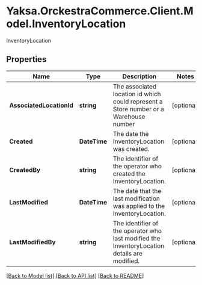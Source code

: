 # Yaksa.OrckestraCommerce.Client.Model.InventoryLocation
InventoryLocation

## Properties

Name | Type | Description | Notes
------------ | ------------- | ------------- | -------------
**AssociatedLocationId** | **string** | The associated location id which could represent a Store number or a Warehouse number | [optional] 
**Created** | **DateTime** | The date the InventoryLocation was created. | [optional] 
**CreatedBy** | **string** | The identifier of the operator who created the InventoryLocation. | [optional] 
**LastModified** | **DateTime** | The date that the last modification was applied to the InventoryLocation. | [optional] 
**LastModifiedBy** | **string** | The identifier of the operator who last modified the InventoryLocation details are modified. | [optional] 

[[Back to Model list]](../README.md#documentation-for-models) [[Back to API list]](../README.md#documentation-for-api-endpoints) [[Back to README]](../README.md)

